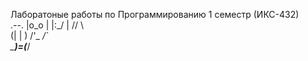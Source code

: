 Лаборатоные работы по Программированию 1 семестр (ИКС-432)   
           .--.
          |o_o |
          |:_/ |
         //   \ \
        (|     | )
       /'\_   _/`\
       \___)=(___/
